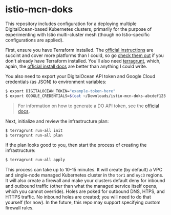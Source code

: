 # istio-mcn-doks

This repository includes configuration for a deploying multiple
DigitalOcean-based Kubernetes clusters, primarily for the purpose of
experimenting with Istio multi-cluster mesh (though no Istio-specific
configurations are applied).

First, ensure you have Terraform installed.  The
[official instructions][install-terraform] are succint and cover more
platforms than I could, so go [check them out][install-terraform] if you
don't already have Terraform installed.  You'll also need
[terragrunt][terragrunt], which, again, the
[official install docs][install-terragrunt] are better than anything I
could write.

You also need to export your DigitalOcean API token and Google Cloud
credentials (as JSON) to environment variables:

```bash
$ export DIGITALOCEAN_TOKEN="example-token-here"
$ export GOOGLE_CREDENTIALS=$(cat ~/Downloads/istio-mcn-doks-abcdef123.json | tr -s '\n' ' ') 
```

> For information on how to generate a DO API token, see the
> [official docs][dotokendocs].

Next, initialize and review the infrastructure plan:

```bash
$ terragrunt run-all init
$ terragrunt run-all plan
```

If the plan looks good to you, then start the process of creating the
infrastructure:

```bash
$ terragrunt run-all apply
```

This process can take up to 10-15 minutes.  It will create (by default)
a VPC and single-node managed Kubernetes cluster in the `tor1` and
`nyc3` regions.  It will also create a firewall and make your clusters
default deny for inbound and outbound traffic (other than what the
managed service itself opens, which you cannot override).  Holes are
poked for outbound DNS, HTPS, and HTTPS traffic.  No inbound holes are
created; you will need to do that yourself (for now).  In the future,
this repo may support specifying custom firewall rules.

[minikube]: https://minikube.sigs.k8s.io/docs/
[install-terraform]: https://www.terraform.io/downloads
[dotokendocs]: https://docs.digitalocean.com/reference/api/create-personal-access-token/
[terragrunt]: https://terragrunt.gruntwork.io/
[install-terragrunt]: https://terragrunt.gruntwork.io/docs/getting-started/install/
